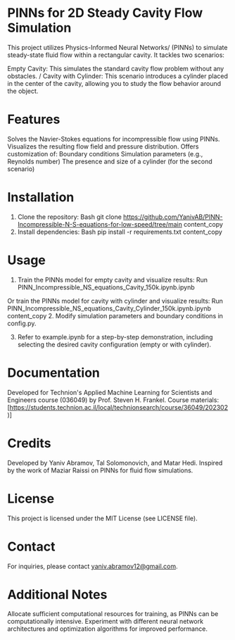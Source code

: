 # PINNs for 2D Steady Cavity Flow Simulation

This project utilizes Physics-Informed Neural Networks/ (PINNs) to simulate steady-state fluid flow within a rectangular cavity. It tackles two scenarios:

Empty Cavity: This simulates the standard cavity flow problem without any obstacles. /
Cavity with Cylinder: This scenario introduces a cylinder placed in the center of the cavity, allowing you to study the flow behavior around the object.
# Features

Solves the Navier-Stokes equations for incompressible flow using PINNs.
Visualizes the resulting flow field and pressure distribution.
Offers customization of:
Boundary conditions
Simulation parameters (e.g., Reynolds number)
The presence and size of a cylinder (for the second scenario)
# Installation

1. Clone the repository:
Bash
git clone https://github.com/YanivAB/PINN-Incompressible-N-S-equations-for-low-speed/tree/main
content_copy
2. Install dependencies:
Bash
pip install -r requirements.txt
content_copy
# Usage

1. Train the PINNs model for empty cavity and visualize results:
Run PINN_Incompressible_NS_equations_Cavity_150k.ipynb.ipynb

Or train the PINNs model for cavity with cylinder and visualize results:
Run PINN_Incompressible_NS_equations_Cavity_Cylinder_150k.ipynb.ipynb
content_copy
2. Modify simulation parameters and boundary conditions in config.py.

3. Refer to example.ipynb for a step-by-step demonstration, including selecting the desired cavity configuration (empty or with cylinder).

# Documentation

Developed for Technion's Applied Machine Learning for Scientists and Engineers course (036049) by Prof. Steven H. Frankel.
Course materials: [https://students.technion.ac.il/local/technionsearch/course/36049/202302)]
# Credits

Developed by Yaniv Abramov, Tal Solomonovich, and Matar Hedi.
Inspired by the work of Maziar Raissi on PINNs for fluid flow simulations.
# License

This project is licensed under the MIT License (see LICENSE file).

# Contact

For inquiries, please contact yaniv.abramov12@gmail.com.

# Additional Notes

Allocate sufficient computational resources for training, as PINNs can be computationally intensive.
Experiment with different neural network architectures and optimization algorithms for improved performance.

